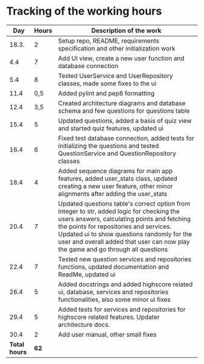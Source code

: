 # Tracking of the working hours

| Day               | Hours  | Description of the work | 
| -----             | -----  | ----------------------- |
| 18.3.             | 2      | Setup repo, README, requirements specification and other initialization work |
| 4.4               | 7      | Add UI view, create a new user function and database connection |
| 5.4               | 8      | Tested UserService and UserRepository classes, made some fixes to the ui |
| 11.4              | 0,5    | Added pylint and pep8 formatting |
| 12.4              | 3,5    | Created architecture diagrams and database schema and few questions for questions table |
| 15.4              | 5    | Updated questions, added a basis of quiz view and started quiz features, updated ui |
| 16.4              | 6    | Fixed test database connection, added tests for initializing the questions and tested QuestionService and QuestionRepository classes |
| 18.4              | 4    | Added sequence diagrams for main app features, added user_stats class, updated creating a new user feature, other minor alignments after adding the user_stats |
| 20.4              | 7    | Updated questions table's correct option from integer to str, added logic for checking the users answers, calculating points and fetching the points for repositories and services. Updated ui to show questions randomly for the user and overall added that user can now play the game and go through all questions |
| 22.4              | 7    | Tested new question services and repositories functions, updated documentation and ReadMe, updated ui |
| 26.4              | 5    | Added docstrings and added highscore related ui, database, services and repositories functionalities, also some minor ui fixes|
| 29.4              | 5    | Added tests for services and repositories for highscore related features. Updater architecture docs. |
| 30.4              | 2    | Add user manual, other small fixes |
| **Total hours**   | **62**
